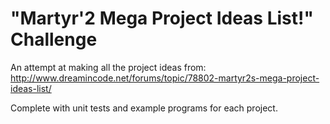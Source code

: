 # "Martyr'2 Mega Project Ideas List!" Challenge
An attempt at making all the project ideas from: http://www.dreamincode.net/forums/topic/78802-martyr2s-mega-project-ideas-list/

Complete with unit tests and example programs for each project.
